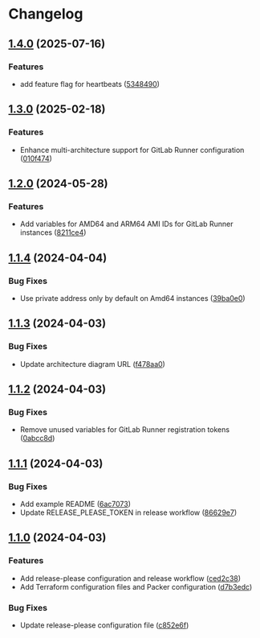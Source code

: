 # Changelog

## [1.4.0](https://github.com/nesty92/terraform-aws-gitlab-runner-autoscaler/compare/1.3.0...1.4.0) (2025-07-16)


### Features

* add feature flag for heartbeats ([5348490](https://github.com/nesty92/terraform-aws-gitlab-runner-autoscaler/commit/534849071c2c112d30a6fd62bcb3ec5f24d01d16))

## [1.3.0](https://github.com/nesty92/terraform-aws-gitlab-runner-autoscaler/compare/1.2.0...1.3.0) (2025-02-18)


### Features

* Enhance multi-architecture support for GitLab Runner configuration ([010f474](https://github.com/nesty92/terraform-aws-gitlab-runner-autoscaler/commit/010f474756f30667503ec5d76d55a49ff4baa7bb))

## [1.2.0](https://github.com/nesty92/terraform-aws-gitlab-runner-autoscaler/compare/1.1.4...1.2.0) (2024-05-28)


### Features

* Add variables for AMD64 and ARM64 AMI IDs for GitLab Runner instances ([8211ce4](https://github.com/nesty92/terraform-aws-gitlab-runner-autoscaler/commit/8211ce4f8deaabe92ed3707374c5305d60617ce9))

## [1.1.4](https://github.com/nesty92/terraform-aws-gitlab-runner-autoscaler/compare/1.1.3...1.1.4) (2024-04-04)


### Bug Fixes

* Use private address only by default on Amd64 instances ([39ba0e0](https://github.com/nesty92/terraform-aws-gitlab-runner-autoscaler/commit/39ba0e034462cf1bd9bfbc85dbb883b27bdc0e6a))

## [1.1.3](https://github.com/nesty92/terraform-aws-gitlab-runner-autoscaler/compare/1.1.2...1.1.3) (2024-04-03)


### Bug Fixes

* Update architecture diagram URL ([f478aa0](https://github.com/nesty92/terraform-aws-gitlab-runner-autoscaler/commit/f478aa0a77d6cc787f5178870aceac89a2fa1677))

## [1.1.2](https://github.com/nesty92/terraform-aws-gitlab-runner-autoscaler/compare/1.1.1...1.1.2) (2024-04-03)


### Bug Fixes

* Remove unused variables for GitLab Runner registration tokens ([0abcc8d](https://github.com/nesty92/terraform-aws-gitlab-runner-autoscaler/commit/0abcc8daa1c70dc45f92de17565b6c72ed855ae2))

## [1.1.1](https://github.com/nesty92/terraform-aws-gitlab-runner-autoscaler/compare/1.1.0...1.1.1) (2024-04-03)


### Bug Fixes

* Add example README ([6ac7073](https://github.com/nesty92/terraform-aws-gitlab-runner-autoscaler/commit/6ac7073f1c63da5896b7d7dbfbf523923efac0de))
* Update RELEASE_PLEASE_TOKEN in release workflow ([86629e7](https://github.com/nesty92/terraform-aws-gitlab-runner-autoscaler/commit/86629e725bfde51e5adfbb8c3af321a9057bba75))

## [1.1.0](https://github.com/nesty92/terraform-aws-gitlab-runner-autoscaler/compare/v1.0.0...1.1.0) (2024-04-03)


### Features

* Add release-please configuration and release workflow ([ced2c38](https://github.com/nesty92/terraform-aws-gitlab-runner-autoscaler/commit/ced2c386b6cc08469f07b12fcf8cd804187c1a55))
* Add Terraform configuration files and Packer configuration ([d7b3edc](https://github.com/nesty92/terraform-aws-gitlab-runner-autoscaler/commit/d7b3edc5462da54046517d91589f2f566733b5d1))


### Bug Fixes

* Update release-please configuration file ([c852e6f](https://github.com/nesty92/terraform-aws-gitlab-runner-autoscaler/commit/c852e6f01a630e2e7e9ce281a088c6bd4a7cb831))
